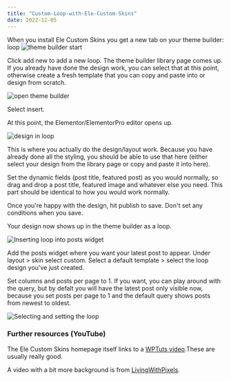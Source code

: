```yaml
---
title: "Custom-Loop-with-Ele-Custom-Skins"
date: 2022-12-05
---
```



When you install Ele Custom Skins you get a new tab on your theme builder: loop
<img src="{{site.baseurl | prepend: site.url}}/docs/assets/theme-builder-start.png" alt="theme builder start" />

Click add new to add a new loop.
The theme builder library page comes up.  If you already have done the design work, you can select that at this point, otherwise create a fresh template that you can copy and paste into or design from scratch.

<img src="{{site.baseurl | prepend: site.url}}/docs/assets/open-theme-builder.png" alt="open theme builder" />

Select insert.

At this point, the Elementor/ElementorPro editor opens up.

<img src="{{site.baseurl | prepend: site.url}}/docs/assets/design-in-loop.png" alt="design in loop" />


This is where you actually do the design/layout work.  Because you have already done all the styling, you should be able to use that here (either select your design from the library page or copy and paste it into here).

Set the dynamic fields (post title, featured post) as you would normally, so drag and drop a post title, featured image and whatever else you need.  This part should be identical to how you would work normally.

Once you're happy with the design, hit publish to save. Don't set any conditions when you save. 

Your design now shows up in the theme builder as a loop.


<img src="{{site.baseurl | prepend: site.url}}/docs/assets/loop-insert-to-posts.png" alt="Inserting loop into posts widget" />


Add the posts widget where you want your latest post to appear.  Under layout > skin select custom. Select a default template > select the loop design you've just created.

Set columns and posts per page to 1.  If you want, you can play around with the query, but by defalt you will have the latest post only visible now, because you set posts per page to 1 and the default query shows posts from newest to oldest.

<img src="{{site.baseurl | prepend: site.url}}/docs/assets/select-loop-in-posts.png" alt="Selecting and setting the loop" />


### Further resources (YouTube)

The Ele Custom Skins homepage itself links to a [WPTuts video](https://www.youtube.com/watch?v=DwLFdaZ69KU&t=94s).These are usually really good.

A video with a bit more background is from [LivingWithPixels](https://www.youtube.com/watch?v=F7QRFgw4DCo).
